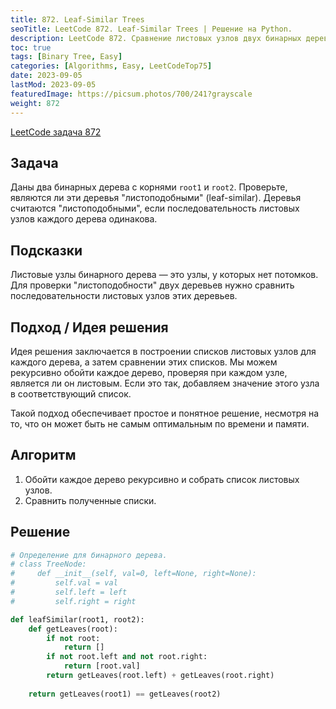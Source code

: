 ```yaml
---
title: 872. Leaf-Similar Trees
seoTitle: LeetCode 872. Leaf-Similar Trees | Решение на Python.
description: LeetCode 872. Сравнение листовых узлов двух бинарных деревьев. Разбор задачи.
toc: true
tags: [Binary Tree, Easy]
categories: [Algorithms, Easy, LeetCodeTop75]
date: 2023-09-05
lastMod: 2023-09-05
featuredImage: https://picsum.photos/700/241?grayscale
weight: 872
---
```


[LeetCode задача 872](<https://leetcode.com/problems/leaf-similar-trees/>)

## Задача

Даны два бинарных дерева с корнями `root1` и `root2`. Проверьте, являются ли эти деревья "листоподобными" (leaf-similar). Деревья считаются "листоподобными", если последовательность листовых узлов каждого дерева одинакова.

## Подсказки

Листовые узлы бинарного дерева — это узлы, у которых нет потомков. Для проверки "листоподобности" двух деревьев нужно сравнить последовательности листовых узлов этих деревьев.

## Подход / Идея решения

Идея решения заключается в построении списков листовых узлов для каждого дерева, а затем сравнении этих списков. Мы можем рекурсивно обойти каждое дерево, проверяя при каждом узле, является ли он листовым. Если это так, добавляем значение этого узла в соответствующий список.

Такой подход обеспечивает простое и понятное решение, несмотря на то, что он может быть не самым оптимальным по времени и памяти.

## Алгоритм

1. Обойти каждое дерево рекурсивно и собрать список листовых узлов.
2. Сравнить полученные списки.

## Решение

```python
# Определение для бинарного дерева.
# class TreeNode:
#     def __init__(self, val=0, left=None, right=None):
#         self.val = val
#         self.left = left
#         self.right = right

def leafSimilar(root1, root2):
    def getLeaves(root):
        if not root:
            return []
        if not root.left and not root.right:
            return [root.val]
        return getLeaves(root.left) + getLeaves(root.right)
        
    return getLeaves(root1) == getLeaves(root2)
```
